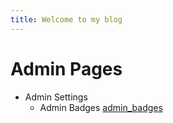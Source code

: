 ```yaml
---
title: Welcome to my blog
---
```


# Admin Pages

- Admin Settings
  - Admin Badges [admin_badges](https://github.com/sgbres/Stream-QA-RF-DocLib/test.html)
